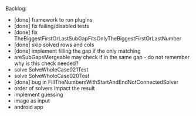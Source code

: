 Backlog:
- [done] framework to run plugins
- [done] fix failing/disabled tests
- [done] fix TheBiggestFirstOrLastSubGapFitsOnlyTheBiggestFirstOrLastNumber
- [done] skip solved rows and cols
- [done] implement filling the gap if the only matching
- areSubGapsMergeable may check if in the same gap - do not remember why is this check needed?
- solve SolveWholeCase021Test
- solve SolveWholeCase020Test
- [done] bug in FillTheNumbersWithStartAndEndNotConnectedSolver
- order of solvers impact the result
- implement guessing
- image as input
- android app